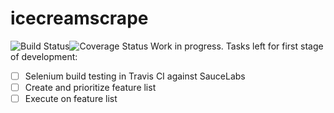 # icecreamscrape
![Build Status](https://travis-ci.org/kdwatt15/ice-cream-scrape.svg?branch=master)![Coverage Status](https://coveralls.io/github/kdwatt15/ice-cream-scrape?branch=master)
Work in progress. Tasks left for first stage of development:
- [ ] Selenium build testing in Travis CI against SauceLabs
- [ ] Create and prioritize feature list
- [ ] Execute on feature list
